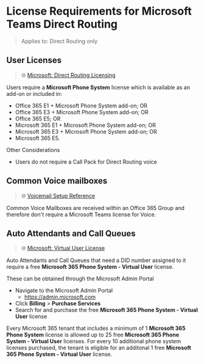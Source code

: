 # License Requirements for Microsoft Teams Direct Routing
> Applies to: Direct Routing only

## User Licenses
> 🌐 [Microsoft: Direct Routing Licensing](https://docs.microsoft.com/en-us/microsoftteams/direct-routing-plan#licensing-and-other-requirements)

Users require a **Microsoft Phone System** license which is available as an add-on or included in:
- Office 365 E1 + Microsoft Phone System add-on; OR
- Office 365 E3 + Microsoft Phone System add-on; OR
- Office 365 E5; OR
- Microsoft 365 E1 + Microsoft Phone System add-on; OR
- Microsoft 365 E3 + Microsoft Phone System add-on; OR
- Microsoft 365 E5.

Other Considerations
- Users do not require a Call Pack for Direct Routing voice 


## Common Voice mailboxes
> 🌐 [Voicemail Setup Reference](cloud-voicemail.md#microsoft-teams-cloud-voicemail)

Common Voice Mailboxes are received within an Office 365 Group and therefore don't require a Microsoft Teams license for Voice.

## Auto Attendants and Call Queues
> 🌐 [Microsoft: Virtual User License](https://docs.microsoft.com/en-us/microsoftteams/teams-add-on-licensing/virtual-user)

Auto Attendants and Call Queues that need a DID number assigned to it require a free **Microsoft 365 Phone System - Virtual User** license.

These can be obtained through the Microsoft Admin Portal
- Navigate to the Microsoft Admin Portal
  - https://admin.microsoft.com
- Click **Billing** > **Purchase Services**
- Search for and purchase the free **Microsoft 365 Phone System - Virtual User** license

Every Microsoft 365 tenant that includes a minimum of 1 **Microsoft 365 Phone System** license is allowed up to 25 free **Microsoft 365 Phone System - Virtual User** licenses.
For every 10 additional phone system licenses purchased, the tenant is eligible for an additonal 1 free **Microsoft 365 Phone System - Virtual User** license.

